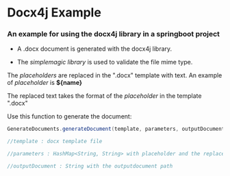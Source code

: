 # Docx4j Example

### An example for using the docx4j library in a springboot project

- A .docx document is generated with the docx4j library.

- The *simplemagic library* is used to validate the file mime type.

The *placeholders* are replaced in the ".docx" template with text. An example of *placeholder* 
is **${name}**

The replaced text takes the format of the *placeholder* in the template ".docx"

Use this function to generate the document:

```java
GenerateDocuments.generateDocument(template, parameters, outputDocument);

//template : docx template file

//parameters : HashMap<String, String> with placeholder and the replace text

//outputDocument : String with the outputdocument path
```






